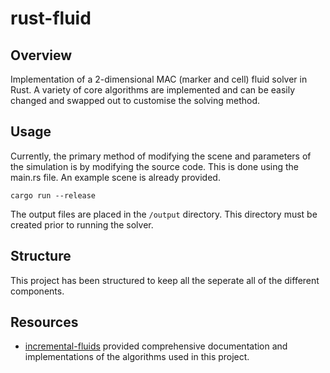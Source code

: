 # rust-fluid
## Overview
Implementation of a 2-dimensional MAC (marker and cell) fluid solver in Rust. A variety of core algorithms are implemented and can be easily changed and swapped out to customise the solving method.

## Usage
Currently, the primary method of modifying the scene and parameters of the simulation is by modifying the source code. This is done using the main.rs file. An example scene is already provided.

```cargo run --release```

The output files are placed in the ```/output``` directory. This directory must be created prior to running the solver.

## Structure
This project has been structured to keep all the seperate all of the different components.

## Resources
- [incremental-fluids](https://github.com/tunabrain/incremental-fluids) provided comprehensive documentation and implementations of the algorithms used in this project.
